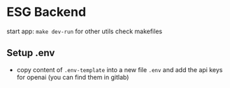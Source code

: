 # ESG Backend
start app: 
`make dev-run`
for other utils check makefiles
## Setup .env
- copy content of `.env-template` into a new file `.env` and add the api keys for openai (you can find them in gitlab)
